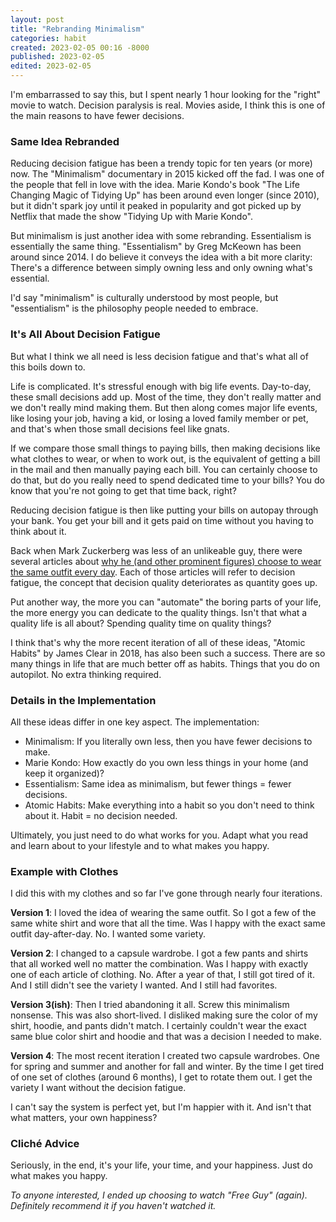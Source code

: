 ```yaml
---
layout: post
title: "Rebranding Minimalism"
categories: habit
created: 2023-02-05 00:16 -8000
published: 2023-02-05
edited: 2023-02-05
---
```

I'm embarrassed to say this, but I spent nearly 1 hour looking for the "right" movie to watch. Decision paralysis is real. Movies aside, I think this is one of the main reasons to have fewer decisions.

### Same Idea Rebranded

Reducing decision fatigue has been a trendy topic for ten years (or more) now. The "Minimalism" documentary in 2015 kicked off the fad. I was one of the people that fell in love with the idea. Marie Kondo's book "The Life Changing Magic of Tidying Up" has been around even longer (since 2010), but it didn't spark joy until it peaked in popularity and got picked up by Netflix that made the show "Tidying Up with Marie Kondo".

But minimalism is just another idea with some rebranding. Essentialism is essentially the same thing. "Essentialism" by Greg McKeown has been around since 2014. I do believe it conveys the idea with a bit more clarity: There's a difference between simply owning less and only owning what's essential.

I'd say "minimalism" is culturally understood by most people, but "essentialism" is the philosophy people needed to embrace.

### It's All About Decision Fatigue

But what I think we all need is less decision fatigue and that's what all of this boils down to.

Life is complicated. It's stressful enough with big life events. Day-to-day, these small decisions add up. Most of the time, they don't really matter and we don't really mind making them. But then along comes major life events, like losing your job, having a kid, or losing a loved family member or pet, and that's when those small decisions feel like gnats.

If we compare those small things to paying bills, then making decisions like what clothes to wear, or when to work out, is the equivalent of getting a bill in the mail and then manually paying each bill. You can certainly choose to do that, but do you really need to spend dedicated time to your bills? You do know that you're not going to get that time back, right?

Reducing decision fatigue is then like putting your bills on autopay through your bank. You get your bill and it gets paid on time without you having to think about it.

Back when Mark Zuckerberg was less of an unlikeable guy, there were several articles about [why he (and other prominent figures) choose to wear the same outfit every day](https://www.businessinsider.com/barack-obama-mark-zuckerberg-wear-the-same-outfit-2015-4). Each of those articles will refer to decision fatigue, the concept that decision quality deteriorates as quantity goes up.

Put another way, the more you can "automate" the boring parts of your life, the more energy you can dedicate to the quality things. Isn't that what a quality life is all about? Spending quality time on quality things?

I think that's why the more recent iteration of all of these ideas, "Atomic Habits" by James Clear in 2018, has also been such a success. There are so many things in life that are much better off as habits. Things that you do on autopilot. No extra thinking required.

### Details in the Implementation

All these ideas differ in one key aspect. The implementation:

* Minimalism: If you literally own less, then you have fewer decisions to make.
* Marie Kondo: How exactly do you own less things in your home (and keep it organized)?
* Essentialism: Same idea as minimalism, but fewer things = fewer decisions.
* Atomic Habits: Make everything into a habit so you don't need to think about it. Habit = no decision needed.

Ultimately, you just need to do what works for you. Adapt what you read and learn about to your lifestyle and to what makes you happy.

### Example with Clothes

I did this with my clothes and so far I've gone through nearly four iterations.

**Version 1**: I loved the idea of wearing the same outfit. So I got a few of the same white shirt and wore that all the time. Was I happy with the exact same outfit day-after-day. No. I wanted some variety.

**Version 2**: I changed to a capsule wardrobe. I got a few pants and shirts that all worked well no matter the combination. Was I happy with exactly one of each article of clothing. No. After a year of that, I still got tired of it. And I still didn't see the variety I wanted. And I still had favorites.

**Version 3(ish)**: Then I tried abandoning it all. Screw this minimalism nonsense. This was also short-lived. I disliked making sure the color of my shirt, hoodie, and pants didn't match. I certainly couldn't wear the exact same blue color shirt and hoodie and that was a decision I needed to make.

**Version 4**: The most recent iteration I created two capsule wardrobes. One for spring and summer and another for fall and winter. By the time I get tired of one set of clothes (around 6 months), I get to rotate them out. I get the variety I want without the decision fatigue.

I can't say the system is perfect yet, but I'm happier with it. And isn't that what matters, your own happiness?

### Cliché Advice

Seriously, in the end, it's your life, your time, and your happiness. Just do what makes you happy.

*To anyone interested, I ended up choosing to watch "Free Guy" (again). Definitely recommend it if you haven't watched it.*
